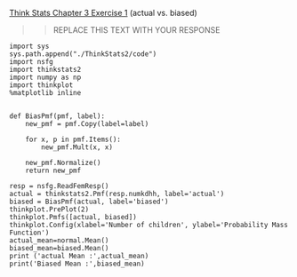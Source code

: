 [Think Stats Chapter 3 Exercise 1](http://greenteapress.com/thinkstats2/html/thinkstats2004.html#toc31) (actual vs. biased)

>> REPLACE THIS TEXT WITH YOUR RESPONSE
```python3
import sys
sys.path.append("./ThinkStats2/code")
import nsfg
import thinkstats2
import numpy as np
import thinkplot
%matplotlib inline


def BiasPmf(pmf, label):
    new_pmf = pmf.Copy(label=label)

    for x, p in pmf.Items():
        new_pmf.Mult(x, x)
        
    new_pmf.Normalize()
    return new_pmf

resp = nsfg.ReadFemResp()
actual = thinkstats2.Pmf(resp.numkdhh, label='actual')
biased = BiasPmf(actual, label='biased')
thinkplot.PrePlot(2)
thinkplot.Pmfs([actual, biased])
thinkplot.Config(xlabel='Number of children', ylabel='Probability Mass Function')
actual_mean=normal.Mean()
biased_mean=biased.Mean()
print ('actual Mean :',actual_mean)
print('Biased Mean :',biased_mean)
```
